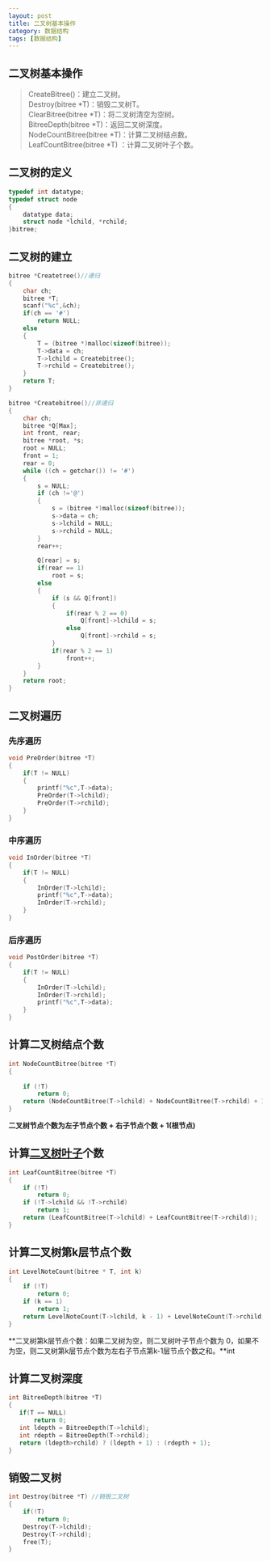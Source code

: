 ```yaml
---
layout: post
title: 二叉树基本操作
category: 数据结构
tags: [数据结构]
---
```

## 二叉树基本操作

>CreateBitree()：建立二叉树。  
>Destroy(bitree *T)：销毁二叉树T。      
>ClearBitree(bitree *T)：将二叉树清空为空树。  
>BitreeDepth(bitree *T)：返回二叉树深度。    
>NodeCountBitree(bitree *T)：计算二叉树结点数。  
>LeafCountBitree(bitree *T) ：计算二叉树叶子个数。

## 二叉树的定义
```c
typedef int datatype;
typedef struct node
{
    datatype data;
    struct node *lchild, *rchild;
}bitree;
```
## 二叉树的建立
```c
bitree *Createtree()//递归
{
    char ch;
    bitree *T;
    scanf("%c",&ch);
    if(ch == '#')
        return NULL;
    else
    {
        T = (bitree *)malloc(sizeof(bitree));
        T->data = ch;
        T->lchild = Createbitree();
        T->rchild = Createbitree();
    }
    return T; 
}

bitree *Createbitree()//非递归
{
    char ch;
    bitree *Q[Max];
    int front, rear;
    bitree *root, *s;
    root = NULL;
    front = 1;
    rear = 0;
    while ((ch = getchar()) != '#')
    {
        s = NULL;
        if (ch !='@')
        {
            s = (bitree *)malloc(sizeof(bitree));
            s->data = ch;
            s->lchild = NULL;
            s->rchild = NULL;
        }
        rear++;

        Q[rear] = s;
        if(rear == 1)
            root = s;
        else
        {
            if (s && Q[front])
            {
                if(rear % 2 == 0)
                    Q[front]->lchild = s;
                else 
                    Q[front]->rchild = s;
            }
            if(rear % 2 == 1)
                front++;
        }
    }
    return root;
}
```

## 二叉树遍历

### **先序遍历**
```c
void PreOrder(bitree *T)
{
    if(T != NULL)
    {
        printf("%c",T->data);
        PreOrder(T->lchild);
        PreOrder(T->rchild);
    }
}
```

### **中序遍历**
```c
void InOrder(bitree *T)
{
    if(T != NULL)
    {
        InOrder(T->lchild);
        printf("%c",T->data);
        InOrder(T->rchild);
    }
}
```

### **后序遍历**
```c
void PostOrder(bitree *T)
{
    if(T != NULL)
    {
        InOrder(T->lchild);
        InOrder(T->rchild);
        printf("%c",T->data);
    }
}
```
## 计算二叉树结点个数
```c
int NodeCountBitree(bitree *T) 
{
    
    if (!T) 
        return 0;
    return (NodeCountBitree(T->lchild) + NodeCountBitree(T->rchild) + 1);
}
```
**二叉树节点个数为左子节点个数 + 右子节点个数 + 1(根节点)**

## 计算[二叉树叶子](https://baike.baidu.com/item/%E5%8F%B6%E5%AD%90%E7%BB%93%E7%82%B9/3620239?fr=aladdin)个数
```c
int LeafCountBitree(bitree *T) 
{
    if (!T) 
        return 0;
    if (!T->lchild && !T->rchild)
        return 1;
    return (LeafCountBitree(T->lchild) + LeafCountBitree(T->rchild));
}
```
## 计算二叉树第k层节点个数
```c
int LevelNoteCount(bitree * T, int k)
{
    if (!T)
        return 0;
    if (k == 1)
        return 1;
    return LevelNoteCount(T->lchild, k - 1) + LevelNoteCount(T->rchild, k - 1);
}
```
 **二叉树第k层节点个数：如果二叉树为空，则二叉树叶子节点个数为 0，如果不为空，则二叉树第k层节点个数为左右子节点第k-1层节点个数之和。**int 
 ## 计算二叉树深度
 ```c
int BitreeDepth(bitree *T)
{
    if(T == NULL)
        return 0;
    int ldepth = BitreeDepth(T->lchild);
    int rdepth = BitreeDepth(T->rchild);
    return (ldepth>rchild) ? (ldepth + 1) : (rdepth + 1);
}
```
## 销毁二叉树
```c
int Destroy(bitree *T) //销毁二叉树
{
    if(!T) 
        return 0;
    Destroy(T->lchild);
    Destroy(T->rchild);
    free(T);
}
```